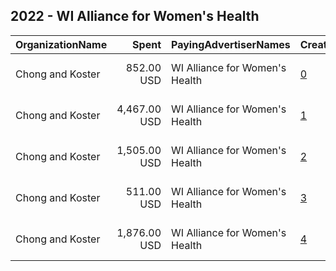 ## 2022 - WI Alliance for Women's Health 
|OrganizationName|Spent|PayingAdvertiserNames|CreativeUrls|Impressions|Genders|AgeBrackets|CountryCodes|BillingAddresses|CandidateBallotInformation|
|:---|---:|:---|:---|---:|:---|:---|:---|:---|:---|
|Chong and Koster|852.00 USD|WI Alliance for Women's Health|[0](https://www.snap.com/political-ads/asset/6823b0472186f00ffd7b14fc6d6c97cee26812e473f69ad3a95de1ccea71d633?mediaType=png)|111,843|FEMALE|18-35|united states|"1640 Rhode Island Ave. NW, Suite 600,Washington,20036,US"||
|Chong and Koster|4,467.00 USD|WI Alliance for Women's Health|[1](https://www.snap.com/political-ads/asset/870f88a7239cd446ced4fa707633bfc37c9b40c5b670511a77e403baf1b13033?mediaType=png)|709,975|FEMALE|18-35|united states|"1640 Rhode Island Ave. NW, Suite 600,Washington,20036,US"||
|Chong and Koster|1,505.00 USD|WI Alliance for Women's Health|[2](https://www.snap.com/political-ads/asset/870f88a7239cd446ced4fa707633bfc37c9b40c5b670511a77e403baf1b13033?mediaType=png)|253,825|FEMALE|18-35|united states|"1640 Rhode Island Ave. NW, Suite 600,Washington,20036,US"||
|Chong and Koster|511.00 USD|WI Alliance for Women's Health|[3](https://www.snap.com/political-ads/asset/870f88a7239cd446ced4fa707633bfc37c9b40c5b670511a77e403baf1b13033?mediaType=png)|79,367|FEMALE|18-35|united states|"1640 Rhode Island Ave. NW, Suite 600,Washington,20036,US"||
|Chong and Koster|1,876.00 USD|WI Alliance for Women's Health|[4](https://www.snap.com/political-ads/asset/6823b0472186f00ffd7b14fc6d6c97cee26812e473f69ad3a95de1ccea71d633?mediaType=png)|271,345|FEMALE|18-35|united states|"1640 Rhode Island Ave. NW, Suite 600,Washington,20036,US"||
